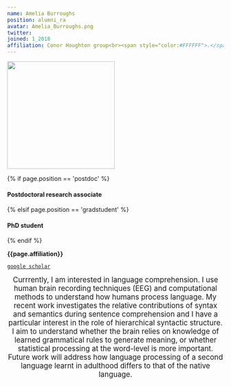 ```yaml
---
name: Amelia Burroughs
position: alumni_ra
avatar: Amelia_Burroughs.png
twitter:
joined: 1_2018
affiliation: Conor Houghton group<br><span style="color:#FFFFFF">.</span>
---
```


<img width="250" src="{{site.baseurl}}/images/people/{{page.avatar}}" data-action="zoom">

 {% if page.position == 'postdoc' %}
<h4>Postdoctoral research associate</h4>
 {% elsif page.position == 'gradstudent' %}
<h4>PhD student</h4>
 {% endif %}

<b>{{page.affiliation}}</b>

<i class="fa fa-book"></i> <a href="https://scholar.google.co.uk/citations?view_op=list_works&hl=en&user=iurABmkAAAAJ">`google scholar`</a><br>

<header class="masthead text-justify" style="font-size:120%">
Currrently, I am interested in language comprehension. I use human brain recording techniques (EEG) and computational methods to understand how humans process language. My recent work investigates the relative contributions of syntax and semantics during sentence comprehension and I have a particular interest in the role of hierarchical syntactic structure. I aim to understand whether the brain relies on knowledge of learned grammatical rules to generate meaning, or whether statistical processing at the word-level is more important. Future work will address how language processing of a second language learnt in adulthood differs to that of the native language.
<br><br>